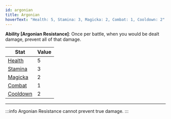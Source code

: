 ```yaml
---
id: argonian
title: Argonian
hoverText: "Health: 5, Stamina: 3, Magicka: 2, Combat: 1, Cooldown: 2"
---
```


**Ability [Argonian Resistance]**: Once per battle, when you would be dealt damage, prevent all of that damage.

| Stat                                                  | Value |
| ----------------------------------------------------- | ----- |
| [Health](/docs/adventurer/stats/health)               | 5     |
| [Stamina](/docs/adventurer/stats/stamina)             | 3     |
| [Magicka](/docs/adventurer/stats/magicka)             | 2     |
| [Combat](/docs/adventurer/skill-lines/warrior/combat) | 1     |
| [Cooldown](/docs/adventurer/stats/cooldown)           | 2     |

---

:::info
Argonian Resistance cannot prevent true damage.
:::
